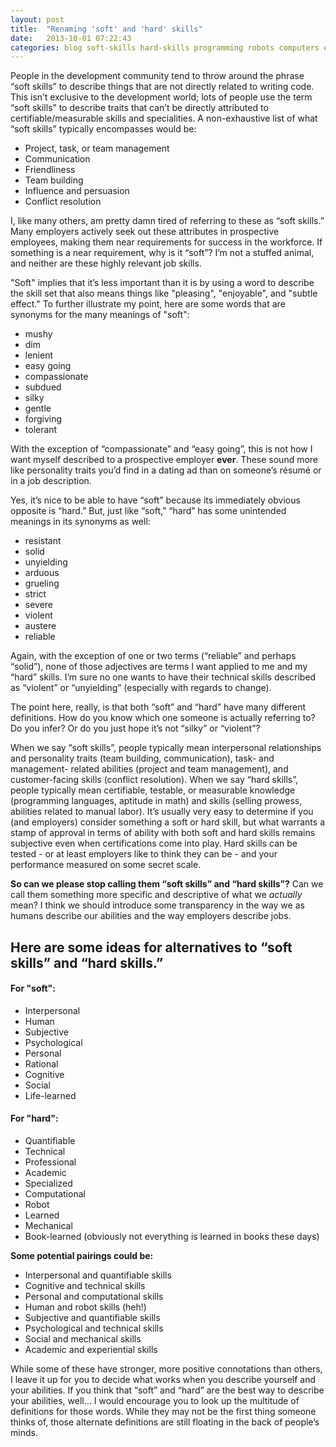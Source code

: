 ```yaml
---
layout: post
title:  "Renaming 'soft' and 'hard' skills"
date:   2013-10-01 07:22:43
categories: blog soft-skills hard-skills programming robots computers engineering
---
```


<p>People in the development community tend to throw around the phrase &ldquo;soft skills&rdquo; to describe things that are not directly related to writing code. This isn&rsquo;t exclusive to the development world; lots of people use the term &ldquo;soft skills&rdquo; to describe traits that can&rsquo;t be directly attributed to certifiable/measurable skills and specialities. A non-exhaustive list of what &ldquo;soft skills&rdquo; typically encompasses would be:</p>
<ul>
<li>Project, task, or team management</li>
<li>Communication</li>
<li>Friendliness</li>
<li>Team building</li>
<li>Influence and persuasion</li>
<li>Conflict resolution</li>
</ul>
<p>I, like many others, am pretty damn tired of referring to these as &ldquo;soft skills.&rdquo; Many employers actively seek out these attributes in prospective employees, making them near requirements for success in the workforce. If something is a near requirement, why is it &ldquo;soft&rdquo;? I&rsquo;m not a stuffed animal, and neither are these highly relevant job skills.</p>
<p>"Soft" implies that it&rsquo;s less important than it is by using a word to describe the skill set that also means things like "pleasing", "enjoyable", and "subtle effect." To further illustrate my point, here are some words that are synonyms for the many meanings of "soft":</p>
<ul>
<li>mushy</li>
<li>dim</li>
<li>lenient</li>
<li>easy going</li>
<li>compassionate</li>
<li>subdued</li>
<li>silky</li>
<li>gentle</li>
<li>forgiving</li>
<li>tolerant</li>
</ul>
<p>With the exception of &ldquo;compassionate&rdquo; and &ldquo;easy going&rdquo;, this is not how I want myself described to a prospective employer <strong>ever</strong>. These sound more like personality traits you&rsquo;d find in a dating ad than on someone&rsquo;s r&eacute;sum&eacute; or in a job description.</p>
<p>Yes, it&rsquo;s nice to be able to have &ldquo;soft&rdquo; because its immediately obvious opposite is &ldquo;hard.&rdquo; But, just like &ldquo;soft,&rdquo; &ldquo;hard&rdquo; has some unintended meanings in its synonyms as well:</p>
<ul>
<li>resistant</li>
<li>solid</li>
<li>unyielding</li>
<li>arduous</li>
<li>grueling</li>
<li>strict</li>
<li>severe</li>
<li>violent</li>
<li>austere</li>
<li>reliable</li>
</ul>
<p>Again, with the exception of one or two terms (&ldquo;reliable&rdquo; and perhaps &ldquo;solid&rdquo;), none of those adjectives are terms I want applied to me and my &ldquo;hard&rdquo; skills. I&rsquo;m sure no one wants to have their technical skills described as &ldquo;violent&rdquo; or &ldquo;unyielding&rdquo; (especially with regards to change).</p>
<p>The point here, really, is that both &ldquo;soft&rdquo; and &ldquo;hard&rdquo; have many different definitions. How do you know which one someone is actually referring to? Do you infer? Or do you just hope it&rsquo;s not &ldquo;silky&rdquo; or &ldquo;violent&rdquo;?</p>
<p>When we say &ldquo;soft skills&rdquo;, people typically mean interpersonal relationships and personality traits (team building, communication), task- and management- related abilities (project and team management), and customer-facing skills (conflict resolution). When we say &ldquo;hard skills&rdquo;, people typically mean certifiable, testable, or measurable knowledge (programming languages, aptitude in math) and skills (selling prowess, abilities related to manual labor). It&rsquo;s usually very easy to determine if you (and employers) consider something a soft or hard skill, but what warrants a stamp of approval in terms of ability with both soft and hard skills remains subjective even when certifications come into play. Hard skills can be tested - or at least employers like to think they can be - and your performance measured on some secret scale.</p>
<p><strong>So can we please stop calling them &ldquo;soft skills&rdquo; and &ldquo;hard skills&rdquo;?</strong> Can we call them something more specific and descriptive of what we <em>actually</em> mean? I think we should introduce some transparency in the way we as humans describe our abilities and the way employers describe jobs.</p>
<h2>Here are some ideas for alternatives to &ldquo;soft skills&rdquo; and &ldquo;hard skills.&rdquo;</h2>
<h4>For <strong>"soft"</strong>:</h4>
<ul>
<li>Interpersonal</li>
<li>Human</li>
<li>Subjective</li>
<li>Psychological</li>
<li>Personal</li>
<li>Rational</li>
<li>Cognitive</li>
<li>Social</li>
<li>Life-learned</li>
</ul>
<h4>For <strong>"hard"</strong>:</h4>
<ul>
<li>Quantifiable</li>
<li>Technical</li>
<li>Professional</li>
<li>Academic</li>
<li>Specialized</li>
<li>Computational</li>
<li>Robot</li>
<li>Learned</li>
<li>Mechanical</li>
<li>Book-learned (obviously not everything is learned in books these days)</li>
</ul>
<p><strong>Some potential pairings could be:</strong></p>
<ul>
<li>Interpersonal and quantifiable skills</li>
<li>Cognitive and technical skills</li>
<li>Personal and computational skills</li>
<li>Human and robot skills (heh!)</li>
<li>Subjective and quantifiable skills</li>
<li>Psychological and technical skills</li>
<li>Social and mechanical skills</li>
<li>Academic and experiential skills</li>
</ul>
<p>While some of these have stronger, more positive connotations than others, I leave it up for you to decide what works when you describe yourself and your abilities. If you think that &ldquo;soft&rdquo; and &ldquo;hard&rdquo; are the best way to describe your abilities, well&hellip; I would encourage you to look up the multitude of definitions for those words. While they may not be the first thing someone thinks of, those alternate definitions are still floating in the back of people&rsquo;s minds.</p>